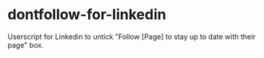 # dontfollow-for-linkedin
Userscript for Linkedin to untick "Follow [Page] to stay up to date with their page" box.
